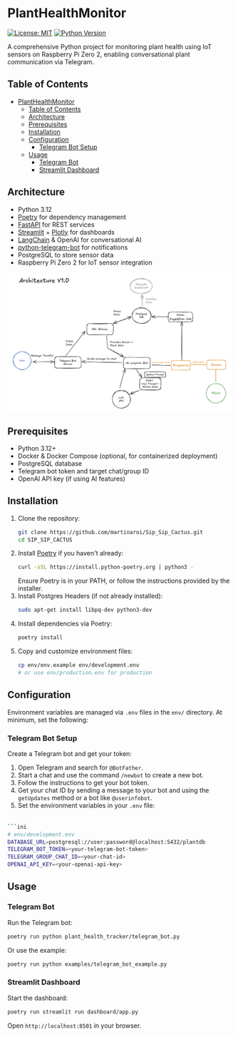 # PlantHealthMonitor

[![License: MIT](https://img.shields.io/badge/License-MIT-blue.svg)](LICENSE)
[![Python Version](https://img.shields.io/badge/python-3.12-blue.svg)](https://www.python.org/downloads/release/python-3120/)

A comprehensive Python project for monitoring plant health using IoT sensors on Raspberry Pi Zero 2, enabling conversational plant communication via Telegram.

## Table of Contents

- [PlantHealthMonitor](#planthealthmonitor)
  - [Table of Contents](#table-of-contents)
  - [Architecture](#architecture)
  - [Prerequisites](#prerequisites)
  - [Installation](#installation)
  - [Configuration](#configuration)
    - [Telegram Bot Setup](#telegram-bot-setup)
  - [Usage](#usage)
    - [Telegram Bot](#telegram-bot)
    - [Streamlit Dashboard](#streamlit-dashboard)


## Architecture

- Python 3.12
- [Poetry](https://python-poetry.org/) for dependency management
- [FastAPI](https://fastapi.tiangolo.com/) for REST services
- [Streamlit](https://streamlit.io/) + [Plotly](https://plotly.com/) for dashboards
- [LangChain](https://langchain.com/) & OpenAI for conversational AI
- [python-telegram-bot](https://github.com/python-telegram-bot/python-telegram-bot) for notifications
- PostgreSQL to store sensor data
- Raspberry Pi Zero 2 for IoT sensor integration

![Architecture Diagram](./docs/architecture_diagram.png)

## Prerequisites

- Python 3.12+
- Docker & Docker Compose (optional, for containerized deployment)
- PostgreSQL database
- Telegram bot token and target chat/group ID
- OpenAI API key (if using AI features)

## Installation

1. Clone the repository:
   ```bash
   git clone https://github.com/martinaroi/Sip_Sip_Cactus.git
   cd SIP_SIP_CACTUS
   ```
2. Install [Poetry](https://python-poetry.org/docs/#installation) if you haven't already:
   ```bash
   curl -sSL https://install.python-poetry.org | python3 -
   ```
   Ensure Poetry is in your PATH, or follow the instructions provided by the installer.
3. Install Postgres Headers (if not already installed):
   ```bash
   sudo apt-get install libpq-dev python3-dev
   ```
4. Install dependencies via Poetry:
   ```bash
   poetry install
   ```
5. Copy and customize environment files:
   ```bash
   cp env/env.example env/development.env
   # or use env/production.env for production
   ```

## Configuration

Environment variables are managed via `.env` files in the `env/` directory. At minimum, set the following:

### Telegram Bot Setup
Create a Telegram bot and get your token:
1. Open Telegram and search for `@BotFather`.
2. Start a chat and use the command `/newbot` to create a new bot.
3. Follow the instructions to get your bot token.
4. Get your chat ID by sending a message to your bot and using the `getUpdates` method or a bot like `@userinfobot`.
5. Set the environment variables in your `.env` file:

```bash

```ini
# env/development.env
DATABASE_URL=postgresql://user:password@localhost:5432/plantdb
TELEGRAM_BOT_TOKEN=<your-telegram-bot-token>
TELEGRAM_GROUP_CHAT_ID=<your-chat-id>
OPENAI_API_KEY=<your-openai-api-key>
```

## Usage

### Telegram Bot

Run the Telegram bot:
```bash
poetry run python plant_health_tracker/telegram_bot.py
```
Or use the example:
```bash
poetry run python examples/telegram_bot_example.py
```

### Streamlit Dashboard

Start the dashboard:
```bash
poetry run streamlit run dashboard/app.py
```
Open `http://localhost:8501` in your browser.
